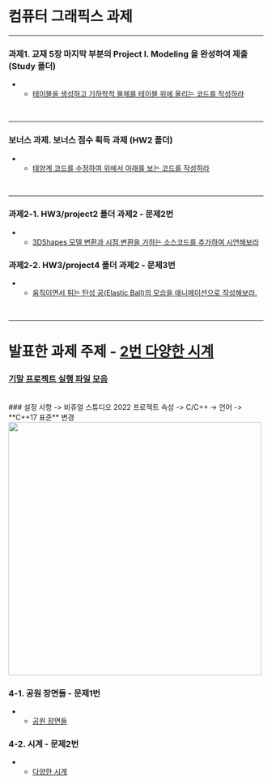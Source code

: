 # 컴퓨터 그래픽스 과제
---

### 과제1. 교재 5장 마지막 부분의 Project I. Modeling 을 완성하여 제출 (Study 폴더)
- - [테이블을 생성하고 기하학적 물체를 테이블 위에 올리는 코드를 작성하라](Study)


<br/>

 
---

### 보너스 과제. 보너스 점수 획득 과제 (HW2 폴더)
- - [태양계 코드를 수정하여 위에서 아래를 보는 코드를 작성하라](HW2)

<br/>

---
### 과제2-1. HW3/project2 폴더 과제2 - 문제2번 
- - [3DShapes 모델 변환과 시점 변환을 가하는 소스코드를 추가하여 시연해보라](HW3/project2/NeHe-3D-Shape)
### 과제2-2. HW3/project4 폴더 과제2 - 문제3번 
- - [움직이면서 튀는 탄성 공(Elastic Ball)의 모습을 애니메이션으로 작성해보라.](HW3/project4/gravityBall)
 

<br/>

---
# 발표한 과제 주제 - [2번 다양한 시계](Final_HW/project2/final2)
### [기말 프로젝트 실행 파일 모음](Final_HW/exe_file)

<br/>
### 설정 사항 -> 비쥬얼 스튜디오 2022 프로젝트 속성 -> C/C++ -> 언어 -> **C++17 표준** 변경

<img src="https://github.com/user-attachments/assets/b5c46932-18d3-481f-9550-672031be9330" width="500" height="500" />


### 4-1. 공원 장면들 - 문제1번 
- - [공원 장면들](Final_HW/project1/final1)
  
### 4-2. 시계 - 문제2번
- - [다양한 시계](Final_HW/project2/final2)




